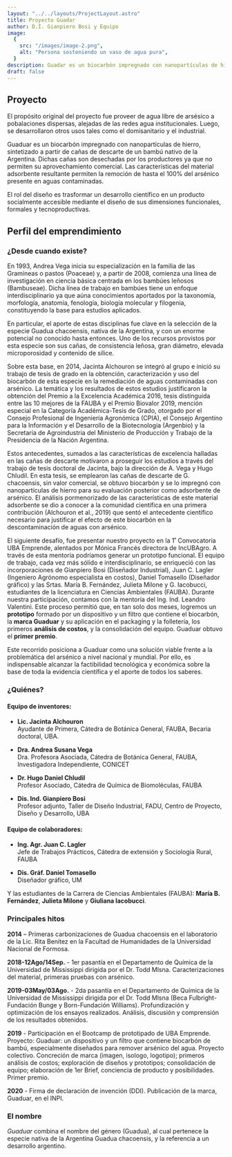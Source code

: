 ```yaml
---
layout: "../../layouts/ProjectLayout.astro"
title: Proyecto Guadar
author: D.I. Gianpiero Bosi y Equipo
image:
  {
    src: "/images/image-2.png",
    alt: "Persona sosteniendo un vaso de agua pura",
  }
description: Guadar es un biocarbón impregnado con nanopartículas de hierro, capaz de proveer de agua libre de arsésico a pobalaciones dispersas
draft: false
---
```


## Proyecto

El propósito original del proyecto fue proveer de agua libre de arsésico a pobalaciones dispersas, alejadas de las redes agua institucionales. Luego, se desarrollaron otros usos tales como el domisanitario y el industrial.

Guaduar es un biocarbón impregnado con nanopartículas de hierro, sintetizado a partir de cañas de descarte de un bambú nativo de la Argentina. Dichas cañas son desechadas por los productores ya que no permiten su aprovechamiento comercial. Las características del material adsorbente resultante permiten la remoción de hasta el 100% del arsénico presente en aguas contaminadas.

El rol del diseño es trasformar un desarrollo científico en un producto socialmente accesible mediante el diseño de sus dimensiones funcionales, formales y tecnoproductivas.

## Perfil del emprendimiento

### ¿Desde cuando existe?

En 1993, Andrea Vega inicia su especialización en la familia de las Gramíneas o pastos (Poaceae) y, a partir de 2008, comienza una línea de investigación en ciencia básica centrada en los bambúes leñosos (Bambuseae). Dicha línea de trabajo en bambúes tiene un enfoque interdisciplinario ya que aúna conocimientos aportados por la taxonomía, morfología, anatomía, fenología, biología molecular y filogenia, constituyendo la base para estudios aplicados.

En particular, el aporte de estas disciplinas fue clave en la selección de la especie Guadua chacoensis, nativa de la Argentina, y con un enorme potencial no conocido hasta entonces. Uno de los recursos provistos por esta especie son sus cañas, de consistencia leñosa, gran diámetro, elevada microporosidad y contenido de sílice.

Sobre esta base, en 2014, Jacinta Alchouron se integró al grupo e inició su trabajo de tesis de grado en la obtención, caracterización y uso del biocarbón de esta especie en la remediación de aguas contaminadas con arsénico. La temática y los resultados de estos estudios justificaron la obtención del Premio a la Excelencia Académica 2016, tesis distinguida entre las 10 mejores de la FAUBA y el Premio Biovalor 2019, mención especial en la Categoría Académica-Tesis de Grado, otorgado por el Consejo Profesional de Ingeniería Agronómica (CPIA), el Consejo Argentino para la Información y el Desarrollo de la Biotecnología (Argenbio) y la Secretaría de Agroindustria del Ministerio de Producción y Trabajo de la Presidencia de la Nación Argentina.

Estos antecedentes, sumados a las características de excelencia halladas en las cañas de descarte motivaron a proseguir los estudios a través del trabajo de tesis doctoral de Jacinta, bajo la dirección de A. Vega y Hugo Chludil. En esta tesis, se emplearon las cañas de descarte de G. chacoensis, sin valor comercial, se obtuvo biocarbón y se lo impregnó con nanopartículas de hierro para su evaluación posterior como adsorbente de arsénico. El análisis pormenorizado de las características de este material adsorbente se dio a conocer a la comunidad científica en una primera contribución (Alchouron et al., 2019) que sentó el antecedente científico necesario para justificar el efecto de este biocarbón en la descontaminación de aguas con arsénico.

El siguiente desafío, fue presentar nuestro proyecto en la 1˚ Convocatoria UBA Emprende, alentados por Mónica Francés directora de IncUBAgro. A través de esta mentoría podríamos generar un prototipo funcional. El equipo de trabajo, cada vez más sólido e interdisciplinario, se enriqueció con las incorporaciones de Gianpiero Bosi (Diseñador Industrial), Juan C. Lagler (Ingeniero Agrónomo especialista en costos), Daniel Tomasello (Diseñador gráfico) y las Srtas. María B. Fernández, Julieta Milone y G. Iacobucci, estudiantes de la licenciatura en Ciencias Ambientales (FAUBA). Durante nuestra participación, contamos con la mentoría del Ing. Ind. Leandro Valentini. Este proceso permitió que, en tan solo dos meses, logremos un **prototipo** formado por un dispositivo y un filtro que contiene el biocarbón, la **marca Guaduar** y su aplicación en el packaging y la folletería, los primeros **análisis de costos**, y la consolidación del equipo. Guaduar obtuvo el **primer premio**.

Este recorrido posiciona a Guaduar como una solución viable frente a la problemática del arsénico a nivel nacional y mundial. Por ello, es indispensable alcanzar la factibilidad tecnológica y económica sobre la base de toda la evidencia científica y el aporte de todos los saberes.

### ¿Quiénes?

#### Equipo de inventores:

- **Lic. Jacinta Alchouron**  
  Ayudante de Primera, Cátedra de Botánica General, FAUBA, Becaria doctoral, UBA.

- **Dra. Andrea Susana Vega**  
  Dra. Profesora Asociada, Cátedra de Botánica General, FAUBA, Investigadora Independiente, CONICET

- **Dr. Hugo Daniel Chludil**  
  Profesor Asociado, Cátedra de Química de Biomoléculas, FAUBA

- **Dis. Ind. Gianpiero Bosi**  
  Profesor adjunto, Taller de Diseño Industrial, FADU, Centro de Proyecto, Diseño y Desarrollo, UBA

#### Equipo de colaboradores:

- **Ing. Agr. Juan C. Lagler**  
  Jefe de Trabajos Prácticos, Cátedra de extensión y Sociología Rural, FAUBA

- **Dis. Gráf. Daniel Tomasello**  
  Diseñador gráfico, UM

Y las estudiantes de la Carrera de Ciencias Ambientales (FAUBA): **María B. Fernández**, **Julieta Milone** y **Giuliana Iacobucci**.

### Principales hitos

**2014** – Primeras carbonizaciones de Guadua chacoensis en el laboratorio de la Lic. Rita Benítez en la Facultad de Humanidades de la Universidad Nacional de Formosa.

**2018-12Ago/14Sep.** - 1er pasantía en el Departamento de Química de la Universidad de Mississippi dirigida por el Dr. Todd Mlsna. Caracterizaciones del material, primeras pruebas con arsénico.

**2019-03May/03Ago.** - 2da pasantía en el Departamento de Química de la Universidad de Mississippi dirigida por el Dr. Todd Mlsna (Beca Fulbright-Fundación Bunge y Born-Fundación Williams). Profundización y optimización de los ensayos realizados. Análisis, discusión y comprensión de los resultados obtenidos.

**2019** - Participación en el Bootcamp de prototipado de UBA Emprende. Proyecto: Guaduar: un dispositivo y un filtro que contiene biocarbón de bambú, especialmente diseñados para remover arsénico del agua. Proyecto colectivo. Concreción de marca (imagen, isologo, logotipo); primeros análisis de costos; exploración de diseños y prototipos; consolidación de equipo; elaboración de 1er Brief, conciencia de producto y posibilidades. Primer premio.

**2020** - Firma de declaración de invención (DDI). Publicación de la marca, Guaduar, en el INPI.

### El nombre

_Guaduar_ combina el nombre del género (Guadua), al cual pertenece la especie nativa de la Argentina Guadua chacoensis, y la referencia a un desarrollo argentino.
